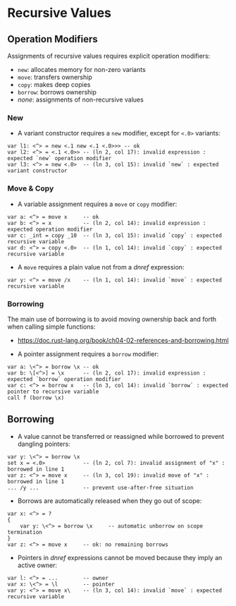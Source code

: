 # Recursive Values

## Operation Modifiers

Assignments of recursive values requires explicit operation modifiers:

- `new`:    allocates memory for non-zero variants
- `move`:   transfers ownership
- `copy`:   makes deep copies
- `borrow`: borrows ownership
- *none*:   assignments of non-recursive values

### New

- A variant constructor requires a `new` modifier, except for `<.0>` variants:

```
var l1: <^> = new <.1 new <.1 <.0>>> -- ok
var l2: <^> = <.1 <.0>> -- (ln 2, col 17): invalid expression : expected `new` operation modifier
var l3: <^> = new <.0>  -- (ln 3, col 15): invalid `new` : expected variant constructor
```

### Move & Copy

- A variable assignment requires a `move` or `copy` modifier:

```
var a: <^> = move x     -- ok
var b: <^> = x          -- (ln 2, col 14): invalid expression : expected operation modifier
var c: _int = copy _10  -- (ln 3, col 15): invalid `copy` : expected recursive variable
var d: <^> = copy <.0>  -- (ln 1, col 14): invalid `copy` : expected recursive variable
```

- A `move` requires a plain value not from a *dnref* expression:

```
var y: <^> = move /x    -- (ln 1, col 14): invalid `move` : expected recursive variable
```

### Borrowing

The main use of borrowing is to avoid moving ownership back and forth when
calling simple functions:

- https://doc.rust-lang.org/book/ch04-02-references-and-borrowing.html

- A pointer assignment requires a `borrow` modifier:

```
var a: \<^> = borrow \x -- ok
var b: \[<^>] = \x      -- (ln 2, col 17): invalid expression : expected `borrow` operation modifier
var c: <^> = borrow x   -- (ln 3, col 14): invalid `borrow` : expected pointer to recursive variable
call f (borrow \x)
```

## Borrowing

- A value cannot be transferred or reassigned while borrowed to prevent dangling pointers:

```
var y: \<^> = borrow \x
set x = <.0>            -- (ln 2, col 7): invalid assignment of "x" : borrowed in line 1
var z: <^> = move x     -- (ln 3, col 19): invalid move of "x" : borrowed in line 1
... /y ...              -- prevent use-after-free situation
```

- Borrows are automatically released when they go out of scope:

```
var x: <^> = ?
{
    var y: \<^> = borrow \x     -- automatic unborrow on scope termination
}
var z: <^> = move x     -- ok: no remaining borrows
```

- Pointers in *dnref* expressions cannot be moved because they imply an active owner:

```
var l: <^> = ...        -- owner
var x: \<^> = \l        -- pointer
var y: <^> = move x\    -- (ln 3, col 14): invalid `move` : expected recursive variable
```


